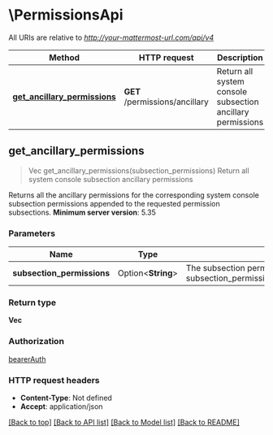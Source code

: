 # \PermissionsApi

All URIs are relative to *http://your-mattermost-url.com/api/v4*

Method | HTTP request | Description
------------- | ------------- | -------------
[**get_ancillary_permissions**](PermissionsApi.md#get_ancillary_permissions) | **GET** /permissions/ancillary | Return all system console subsection ancillary permissions



## get_ancillary_permissions

> Vec<String> get_ancillary_permissions(subsection_permissions)
Return all system console subsection ancillary permissions

Returns all the ancillary permissions for the corresponding system console subsection permissions appended to the requested permission subsections.  __Minimum server version__: 5.35 

### Parameters


Name | Type | Description  | Required | Notes
------------- | ------------- | ------------- | ------------- | -------------
**subsection_permissions** | Option<**String**> | The subsection permissions to return the ancillary permissions for. These values are comma seperated. Ex. subsection_permissions=sysconsole_read_reporting_site_statistics,sysconsole_write_reporting_site_statistics,sysconsole_write_user_management_channels  |  |

### Return type

**Vec<String>**

### Authorization

[bearerAuth](../README.md#bearerAuth)

### HTTP request headers

- **Content-Type**: Not defined
- **Accept**: application/json

[[Back to top]](#) [[Back to API list]](../README.md#documentation-for-api-endpoints) [[Back to Model list]](../README.md#documentation-for-models) [[Back to README]](../README.md)

